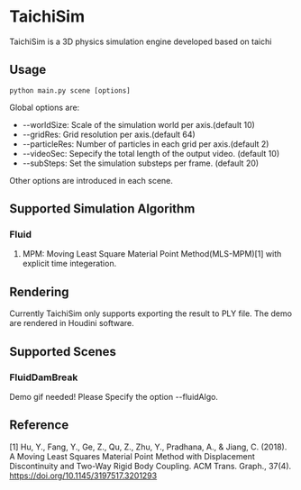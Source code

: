 # TaichiSim
TaichiSim is a 3D physics simulation engine developed based on taichi

## Usage
```
python main.py scene [options]
```

Global options are:
+ --worldSize: Scale of the simulation world per axis.(default 10)
+ --gridRes: Grid resolution per axis.(default 64)
+ --particleRes: Number of particles in each grid per axis.(default 2)
+ --videoSec: Sepecify the total length of the output video. (default 10)
+ --subSteps: Set the simulation substeps per frame. (default 20)

Other options are introduced in each scene.

## Supported Simulation Algorithm
### Fluid
1. MPM: Moving Least Square Material Point Method(MLS-MPM)[1] with explicit time integeration.

## Rendering
Currently TaichiSim only supports exporting the result to PLY file. The demo are rendered in Houdini software.

## Supported Scenes
### FluidDamBreak
Demo gif needed!
Please Specify the option --fluidAlgo.

## Reference
[1] Hu, Y., Fang, Y., Ge, Z., Qu, Z., Zhu, Y., Pradhana, A., & Jiang, C. (2018). A Moving Least Squares Material Point Method with Displacement Discontinuity and Two-Way Rigid Body Coupling. ACM Trans. Graph., 37(4). https://doi.org/10.1145/3197517.3201293